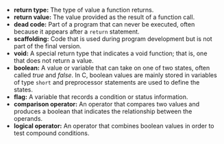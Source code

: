 * **return type:**  The type of value a function returns.
* **return value:**  The value provided as the result of a function call.
* **dead code:**  Part of a program that can never be executed, often because it appears after a `return` statement.
* **scaffolding:**  Code that is used during program development but is not part of the final version.
* **void:**  A special return type that indicates a void function; that is, one that does not return a value.
* **boolean:**  A value or variable that can take on one of two states, often called $true$ and $false$.  In C, boolean values are mainly stored in variables of type `short` and preprocessor statements are used to define the states.
* **flag:**  A variable that records a condition or status information.
* **comparison operator:**  An operator that compares two values and produces a boolean that indicates the relationship between the operands.
* **logical operator:**  An operator that combines boolean values in order to test compound conditions.